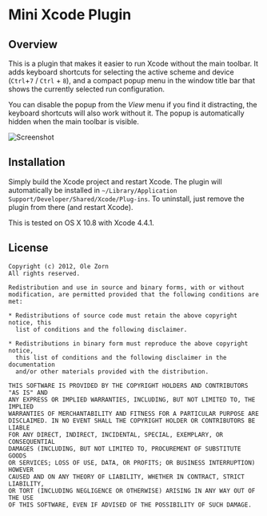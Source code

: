 # Mini Xcode Plugin

## Overview

This is a plugin that makes it easier to run Xcode without the main toolbar. It adds keyboard shortcuts for selecting the active scheme and device (`Ctrl`+`7` / `Ctrl` + `8`), and a compact popup menu in the window title bar that shows the currently selected run configuration.

You can disable the popup from the _View_ menu if you find it distracting, the keyboard shortcuts will also work without it. The popup is automatically hidden when the main toolbar is visible.

![Screenshot](http://github.com/omz/MiniXcode/raw/master/Screenshot.png)

## Installation

Simply build the Xcode project and restart Xcode. The plugin will automatically be installed in `~/Library/Application Support/Developer/Shared/Xcode/Plug-ins`. To uninstall, just remove the plugin from there (and restart Xcode).

This is tested on OS X 10.8 with Xcode 4.4.1.

## License

    Copyright (c) 2012, Ole Zorn
    All rights reserved.

    Redistribution and use in source and binary forms, with or without
    modification, are permitted provided that the following conditions are met:

    * Redistributions of source code must retain the above copyright notice, this
      list of conditions and the following disclaimer.

    * Redistributions in binary form must reproduce the above copyright notice,
      this list of conditions and the following disclaimer in the documentation
      and/or other materials provided with the distribution.

    THIS SOFTWARE IS PROVIDED BY THE COPYRIGHT HOLDERS AND CONTRIBUTORS "AS IS" AND
    ANY EXPRESS OR IMPLIED WARRANTIES, INCLUDING, BUT NOT LIMITED TO, THE IMPLIED
    WARRANTIES OF MERCHANTABILITY AND FITNESS FOR A PARTICULAR PURPOSE ARE
    DISCLAIMED. IN NO EVENT SHALL THE COPYRIGHT HOLDER OR CONTRIBUTORS BE LIABLE
    FOR ANY DIRECT, INDIRECT, INCIDENTAL, SPECIAL, EXEMPLARY, OR CONSEQUENTIAL
    DAMAGES (INCLUDING, BUT NOT LIMITED TO, PROCUREMENT OF SUBSTITUTE GOODS
    OR SERVICES; LOSS OF USE, DATA, OR PROFITS; OR BUSINESS INTERRUPTION) HOWEVER
    CAUSED AND ON ANY THEORY OF LIABILITY, WHETHER IN CONTRACT, STRICT LIABILITY,
    OR TORT (INCLUDING NEGLIGENCE OR OTHERWISE) ARISING IN ANY WAY OUT OF THE USE
    OF THIS SOFTWARE, EVEN IF ADVISED OF THE POSSIBILITY OF SUCH DAMAGE.